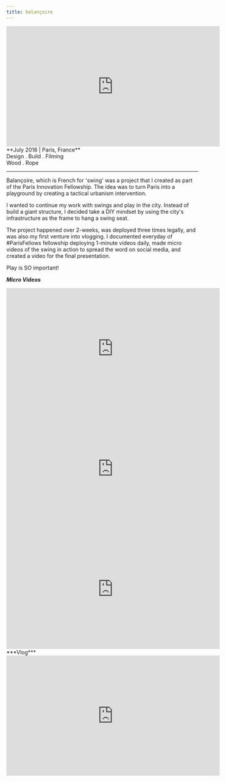 ```yaml
---
title: balançoire
---
```


<iframe width="560" height="315" src="https://www.youtube.com/embed/HW0aN-9WSKk" frameborder="0" allowfullscreen></iframe>
**July 2016 | Paris, France** <br>
Design . Build . Filming<br>
Wood . Rope<br>

---

Balançoire, which is French for 'swing' was a project that I created as part of the Paris Innovation Fellowship. The idea was to turn Paris into a playground by creating a tactical urbanism intervention.

I wanted to continue my work with swings and play in the city. Instead of build a giant structure, I decided take a DIY mindset by using the city's infrastructure as the frame to hang a swing seat.

The project happened over 2-weeks, was deployed three times legally, and was also my first venture into vlogging. I documented everyday of #ParisFellows fellowship deploying 1-minute videos daily, made micro videos of the swing in action to spread the word on social media, and created a video for the final presentation.

Play is SO important!

***Micro Videos***
<iframe width="560" height="315" src="https://www.youtube.com/embed/k6fI_LUlWgA" frameborder="0" allowfullscreen></iframe>
<iframe width="560" height="315" src="https://www.youtube.com/embed/VOhjgRBNefo" frameborder="0" allowfullscreen></iframe>
<iframe width="560" height="315" src="https://www.youtube.com/embed/GYuixmtpE1o" frameborder="0" allowfullscreen></iframe>


<br>
***Vlog***
<iframe width="560" height="315" src="https://www.youtube.com/embed/videoseries?list=PL8mdx25JYikSAqSlHp_rW9FzTZNYCUdrP" frameborder="0" allowfullscreen></iframe>
